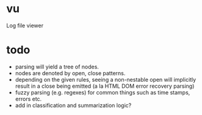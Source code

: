# vu

Log file viewer

# todo

- parsing will yield a tree of nodes.
- nodes are denoted by open, close patterns.
- depending on the given rules, seeing a non-nestable open will implicitly 
  result in a close being emitted (a la HTML DOM error recovery parsing)
- fuzzy parsing (e.g. regexes) for common things such as time stamps, errors etc.
- add in classification and summarization logic?